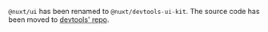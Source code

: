 `@nuxt/ui` has been renamed to `@nuxt/devtools-ui-kit`. The source code has been moved to [devtools' repo](https://github.com/nuxt/devtools/tree/main/packages/devtools-ui-kit).

